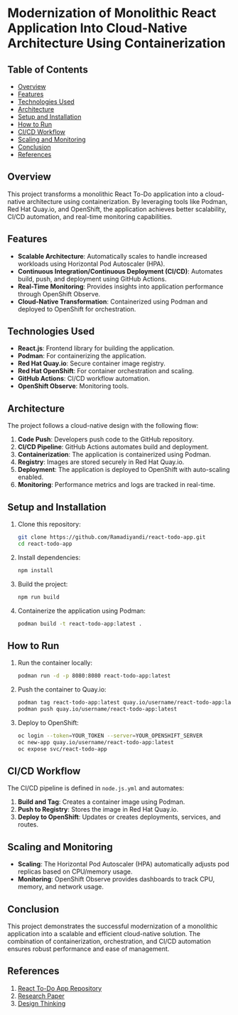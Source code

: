 # Modernization of Monolithic React Application Into Cloud-Native Architecture Using Containerization

## Table of Contents
- [Overview](#overview)
- [Features](#features)
- [Technologies Used](#technologies-used)
- [Architecture](#architecture)
- [Setup and Installation](#setup-and-installation)
- [How to Run](#how-to-run)
- [CI/CD Workflow](#cicd-workflow)
- [Scaling and Monitoring](#scaling-and-monitoring)
- [Conclusion](#conclusion)
- [References](#references)

## Overview
This project transforms a monolithic React To-Do application into a cloud-native architecture using containerization. By leveraging tools like Podman, Red Hat Quay.io, and OpenShift, the application achieves better scalability, CI/CD automation, and real-time monitoring capabilities.

## Features
- **Scalable Architecture**: Automatically scales to handle increased workloads using Horizontal Pod Autoscaler (HPA).
- **Continuous Integration/Continuous Deployment (CI/CD)**: Automates build, push, and deployment using GitHub Actions.
- **Real-Time Monitoring**: Provides insights into application performance through OpenShift Observe.
- **Cloud-Native Transformation**: Containerized using Podman and deployed to OpenShift for orchestration.

## Technologies Used
- **React.js**: Frontend library for building the application.
- **Podman**: For containerizing the application.
- **Red Hat Quay.io**: Secure container image registry.
- **Red Hat OpenShift**: For container orchestration and scaling.
- **GitHub Actions**: CI/CD workflow automation.
- **OpenShift Observe**: Monitoring tools.

## Architecture
The project follows a cloud-native design with the following flow:
1. **Code Push**: Developers push code to the GitHub repository.
2. **CI/CD Pipeline**: GitHub Actions automates build and deployment.
3. **Containerization**: The application is containerized using Podman.
4. **Registry**: Images are stored securely in Red Hat Quay.io.
5. **Deployment**: The application is deployed to OpenShift with auto-scaling enabled.
6. **Monitoring**: Performance metrics and logs are tracked in real-time.

## Setup and Installation
1. Clone this repository:
    ```bash
    git clone https://github.com/Ramadiyandi/react-todo-app.git
    cd react-todo-app
    ```
2. Install dependencies:
    ```bash
    npm install
    ```
3. Build the project:
    ```bash
    npm run build
    ```
4. Containerize the application using Podman:
    ```bash
    podman build -t react-todo-app:latest .
    ```

## How to Run
1. Run the container locally:
    ```bash
    podman run -d -p 8080:8080 react-todo-app:latest
    ```
2. Push the container to Quay.io:
    ```bash
    podman tag react-todo-app:latest quay.io/username/react-todo-app:latest
    podman push quay.io/username/react-todo-app:latest
    ```
3. Deploy to OpenShift:
    ```bash
    oc login --token=YOUR_TOKEN --server=YOUR_OPENSHIFT_SERVER
    oc new-app quay.io/username/react-todo-app:latest
    oc expose svc/react-todo-app
    ```

## CI/CD Workflow
The CI/CD pipeline is defined in `node.js.yml` and automates:
1. **Build and Tag**: Creates a container image using Podman.
2. **Push to Registry**: Stores the image in Red Hat Quay.io.
3. **Deploy to OpenShift**: Updates or creates deployments, services, and routes.

## Scaling and Monitoring
- **Scaling**: The Horizontal Pod Autoscaler (HPA) automatically adjusts pod replicas based on CPU/memory usage.
- **Monitoring**: OpenShift Observe provides dashboards to track CPU, memory, and network usage.

## Conclusion
This project demonstrates the successful modernization of a monolithic application into a scalable and efficient cloud-native solution. The combination of containerization, orchestration, and CI/CD automation ensures robust performance and ease of management.

## References
1. [React To-Do App Repository](https://github.com/ShaifArfan/react-todo-app)
2. [Research Paper](https://docs.google.com/document/d/1V7iSR_2wvI6cnjuCeJMGLV56Lf23rW86EU_uv0cS2Mo/edit?usp=sharing)
3. [Design Thinking](https://www.figma.com/board/mVMpTP78nphIHkzmvQ6pOD/Modernize-Application?node-id=0-1&t=Gc1wWM2gmP6BjVu3-1)
